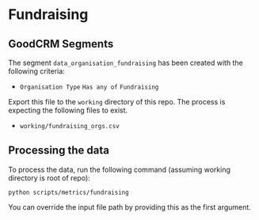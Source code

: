 # Fundraising

## GoodCRM Segments

The segment `data_organisation_fundraising` has been created with the following criteria:

* `Organisation Type` `Has any of` `Fundraising`

Export this file to the `working` directory of this repo. The process is expecting the following files to exist.

* `working/fundraising_orgs.csv`

## Processing the data

To process the data, run the following command (assuming working directory is root of repo):

```
python scripts/metrics/fundraising
```

You can override the input file path by providing this as the first argument.
